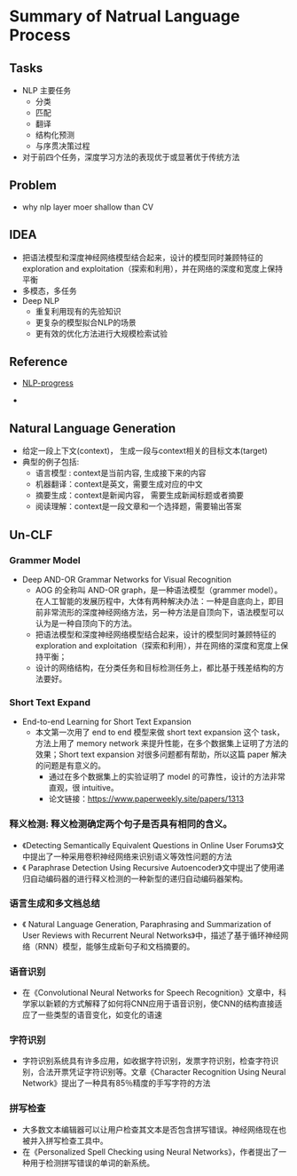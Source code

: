 # Summary of Natrual Language Process

## Tasks

- NLP 主要任务
  - 分类
  - 匹配
  - 翻译
  - 结构化预测
  - 与序贯决策过程
- 对于前四个任务，深度学习方法的表现优于或显著优于传统方法

## Problem
+ why nlp layer moer shallow than CV


## IDEA

+ 把语法模型和深度神经网络模型结合起来，设计的模型同时兼顾特征的 exploration and exploitation（探索和利用），并在网络的深度和宽度上保持平衡
+ 多模态，多任务
+ Deep NLP
  + 重复利用现有的先验知识
  + 更复杂的模型拟合NLP的场景
  + 更有效的优化方法进行大规模检索试验

## Reference

+ [NLP-progress](https://github.com/Apollo2Mars/NLP-progress)

+ 

## Natural Language Generation

+ 给定一段上下文(context)， 生成一段与context相关的目标文本(target)
+ 典型的例子包括:
    + 语言模型 : context是当前内容, 生成接下来的内容
    + 机器翻译：context是英文，需要生成对应的中文
    + 摘要生成：context是新闻内容， 需要生成新闻标题或者摘要
    + 阅读理解：context是一段文章和一个选择题，需要输出答案

## Un-CLF

### Grammer Model

- Deep AND-OR Grammar Networks for Visual Recognition
  - AOG 的全称叫 AND-OR graph，是一种语法模型（grammer model）。在人工智能的发展历程中，大体有两种解决办法：一种是自底向上，即目前非常流形的深度神经网络方法，另一种方法是自顶向下，语法模型可以认为是一种自顶向下的方法。
  - 把语法模型和深度神经网络模型结合起来，设计的模型同时兼顾特征的 exploration and exploitation（探索和利用），并在网络的深度和宽度上保持平衡；
  - 设计的网络结构，在分类任务和目标检测任务上，都比基于残差结构的方法要好。

### Short Text Expand

- End-to-end Learning for Short Text Expansion
  - 本文第一次用了 end to end 模型来做 short text expansion 这个 task，方法上用了 memory network 来提升性能，在多个数据集上证明了方法的效果；Short text expansion 对很多问题都有帮助，所以这篇 paper 解决的问题是有意义的。
    - 通过在多个数据集上的实验证明了 model 的可靠性，设计的方法非常直观，很 intuitive。
    - 论文链接：https://www.paperweekly.site/papers/1313

### 释义检测:  释义检测确定两个句子是否具有相同的含义。

- 《Detecting Semantically Equivalent Questions in Online User Forums》文中提出了一种采用卷积神经网络来识别语义等效性问题的方法
- 《 Paraphrase Detection Using Recursive Autoencoder》文中提出了使用递归自动编码器的进行释义检测的一种新型的递归自动编码器架构。

### 语言生成和多文档总结

- 《 Natural Language Generation, Paraphrasing and Summarization of User Reviews with Recurrent Neural Networks》中，描述了基于循环神经网络（RNN）模型，能够生成新句子和文档摘要的。

### 语音识别

- 在《Convolutional Neural Networks for Speech Recognition》文章中，科学家以新颖的方式解释了如何将CNN应用于语音识别，使CNN的结构直接适应了一些类型的语音变化，如变化的语速

### 字符识别

- 字符识别系统具有许多应用，如收据字符识别，发票字符识别，检查字符识别，合法开票凭证字符识别等。文章《Character Recognition Using Neural Network》提出了一种具有85％精度的手写字符的方法

### 拼写检查

- 大多数文本编辑器可以让用户检查其文本是否包含拼写错误。神经网络现在也被并入拼写检查工具中。
- 在《Personalized Spell Checking using Neural Networks》，作者提出了一种用于检测拼写错误的单词的新系统。

